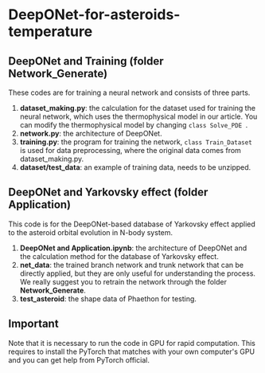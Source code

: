 # DeepONet-for-asteroids-temperature
## DeepONet and Training (folder Network_Generate)
These codes are for training a neural network and consists of three parts.  
1. **dataset_making.py**: the calculation for the dataset used for training the neural network, which uses the thermophysical model in our article. You can modify the thermophysical model by changing ```class Solve_PDE ```.
2. **network.py**: the architecture of DeepONet.
3. **training.py**: the program for training the network, ```class Train_Dataset``` is used for data preprocessing, where the original data comes from dataset_making.py.
4. **dataset/test_data**: an example of training data, needs to be unzipped.
## DeepONet and Yarkovsky effect (folder Application)
This code is for the DeepONet-based database of Yarkovsky effect applied to the asteroid orbital evolution in N-body system.  
1. **DeepONet and Application.ipynb**: the architecture of DeepONet and the calculation method for the database of Yarkovsky effect.  
2. **net_data**: the trained branch network and trunk network that can be directly applied, but they are only useful for understanding the process. We really suggest you to retrain the network through the folder **Network_Generate**.
3. **test_asteroid**: the shape data of Phaethon for testing.  
## Important
Note that it is necessary to run the code in GPU for rapid computation. This requires to install the PyTorch that matches with your own computer's GPU and you can get help from PyTorch official.  
